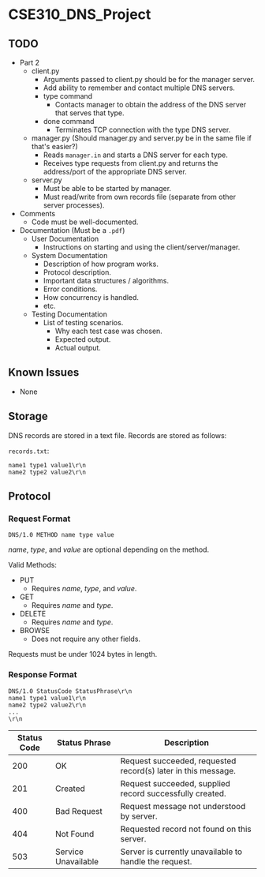 # CSE310_DNS_Project

## TODO

* Part 2
  * client.py
    * Arguments passed to client.py should be for the manager server.
    * Add ability to remember and contact multiple DNS servers.
    * type command
      * Contacts manager to obtain the address of the DNS server that serves that type.
    * done command
      * Terminates TCP connection with the type DNS server.
  * manager.py (Should manager.py and server.py be in the same file if that's easier?)
    * Reads `manager.in` and starts a DNS server for each type.
    * Receives type requests from client.py and returns the address/port of the appropriate DNS server.
  * server.py
    * Must be able to be started by manager.
    * Must read/write from own records file (separate from other server processes).
* Comments
  * Code must be well-documented.
* Documentation (Must be a `.pdf`)
  * User Documentation
    * Instructions on starting and using the client/server/manager.
  * System Documentation
    * Description of how program works.
    * Protocol description.
    * Important data structures / algorithms.
    * Error conditions.
    * How concurrency is handled.
    * etc.
  * Testing Documentation
    * List of testing scenarios.
      * Why each test case was chosen.
      * Expected output.
      * Actual output.

## Known Issues

* None

## Storage

DNS records are stored in a text file.
Records are stored as follows:

`records.txt`:

``` plaintext
name1 type1 value1\r\n
name2 type2 value2\r\n
```

## Protocol

### Request Format

``` plaintext
DNS/1.0 METHOD name type value
```

_name_, _type_, and _value_ are optional depending on the method.

Valid Methods:

* PUT
  * Requires _name_, _type_, and _value_.
* GET
  * Requires _name_ and _type_.
* DELETE
  * Requires _name_ and _type_.
* BROWSE
  * Does not require any other fields.

Requests must be under 1024 bytes in length.

### Response Format

``` plaintext
DNS/1.0 StatusCode StatusPhrase\r\n
name1 type1 value1\r\n
name2 type2 value2\r\n
...
\r\n
```

Status Code | Status Phrase       | Description
----------- | -------------       | -----------
200         | OK                  | Request succeeded, requested record(s) later in this message.
201         | Created             | Request succeeded, supplied record successfully created.
400         | Bad Request         | Request message not understood by server.
404         | Not Found           | Requested record not found on this server.
503         | Service Unavailable | Server is currently unavailable to handle the request.